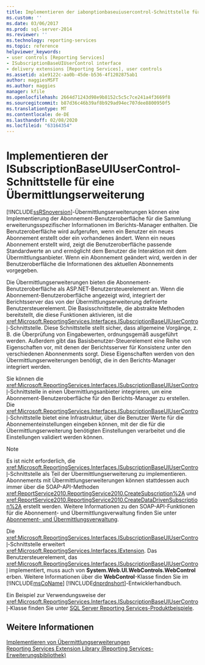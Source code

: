 ```yaml
---
title: Implementieren der iabonptionbaseuiusercontrol-Schnittstelle für eine Übermittlungs Erweiterung | Microsoft-Dokumentation
ms.custom: ''
ms.date: 03/06/2017
ms.prod: sql-server-2014
ms.reviewer: ''
ms.technology: reporting-services
ms.topic: reference
helpviewer_keywords:
- user controls [Reporting Services]
- ISubscriptionBaseUIUserControl interface
- delivery extensions [Reporting Services], user controls
ms.assetid: a1e9122c-aa0b-45de-b536-4f1202875ab1
author: maggiesMSFT
ms.author: maggies
manager: kfile
ms.openlocfilehash: 2664d71243d98e9b8152c5c5c7ce241a4f3669f8
ms.sourcegitcommit: b87d36c46b39af8b929ad94ec707dee8800950f5
ms.translationtype: MT
ms.contentlocale: de-DE
ms.lasthandoff: 02/08/2020
ms.locfileid: "63164354"
---
```

# <a name="implementing-the-isubscriptionbaseuiusercontrol-interface-for-a-delivery-extension"></a>Implementieren der ISubscriptionBaseUIUserControl-Schnittstelle für eine Übermittlungserweiterung
  
  [!INCLUDE[ssRSnoversion](../../../includes/ssrsnoversion-md.md)]-Übermittlungserweiterungen können eine Implementierung der Abonnement-Benutzeroberfläche für die Sammlung erweiterungsspezifischer Informationen im Berichts-Manager enthalten. Die Benutzeroberfläche wird aufgerufen, wenn ein Benutzer ein neues Abonnement erstellt oder ein vorhandenes ändert. Wenn ein neues Abonnement erstellt wird, zeigt die Benutzeroberfläche passende Standardwerte an und ermöglicht dem Benutzer die Interaktion mit dem Übermittlungsanbieter. Wenn ein Abonnement geändert wird, werden in der Benutzeroberfläche die Informationen des aktuellen Abonnements vorgegeben.  
  
 Die Übermittlungserweiterungen bieten die Abonnement-Benutzeroberfläche als ASP.NET-Benutzersteuerelement an. Wenn die Abonnement-Benutzeroberfläche angezeigt wird, integriert der Berichtsserver das von der Übermittlungserweiterung definierte Benutzersteuerelement. Die Basisschnittstelle, die abstrakte Methoden bereitstellt, die diese Funktionen aktivieren, ist die <xref:Microsoft.ReportingServices.Interfaces.ISubscriptionBaseUIUserControl>-Schnittstelle. Diese Schnittstelle stellt sicher, dass allgemeine Vorgänge, z. B. die Überprüfung von Eingabewerten, ordnungsgemäß ausgeführt werden. Außerdem gibt das Basisbenutzer-Steuerelement eine Reihe von Eigenschaften vor, mit denen der Berichtsserver für Konsistenz unter den verschiedenen Abonnenments sorgt. Diese Eigenschaften werden von den Übermittlungserweiterungen benötigt, die in den Berichts-Manager integriert werden.  
  
 Sie können die <xref:Microsoft.ReportingServices.Interfaces.ISubscriptionBaseUIUserControl>-Schnittstelle in einen Übermittlungsanbieter integrieren, um eine Abonnement-Benutzeroberfläche für den Berichts-Manager zu erstellen. Die <xref:Microsoft.ReportingServices.Interfaces.ISubscriptionBaseUIUserControl>-Schnittstelle bietet eine Infrastruktur, über die Benutzer Werte für die Abonnementeinstellungen eingeben können, mit der die für die Übermittlungserweiterung benötigten Einstellungen verarbeitet und die Einstellungen validiert werden können.  
  
> [!NOTE]  
>  Es ist nicht erforderlich, die <xref:Microsoft.ReportingServices.Interfaces.ISubscriptionBaseUIUserControl>-Schnittstelle als Teil der Übermittlungserweiterung zu implementieren. Abonnements mit Übermittlungserweiterungen können stattdessen auch immer über die SOAP-API-Methoden <xref:ReportService2010.ReportingService2010.CreateSubscription%2A> und <xref:ReportService2010.ReportingService2010.CreateDataDrivenSubscription%2A> erstellt werden. Weitere Informationen zu den SOAP-API-Funktionen für die Abonnement- und Übermittlungsverwaltung finden Sie unter [Abonnement- und Übermittlungsverwaltung](../../report-server-web-service/methods/subscription-and-delivery-methods.md).  
  
 Die <xref:Microsoft.ReportingServices.Interfaces.ISubscriptionBaseUIUserControl>-Schnittstelle erweitert <xref:Microsoft.ReportingServices.Interfaces.IExtension>. Das Benutzersteuerelement, das <xref:Microsoft.ReportingServices.Interfaces.ISubscriptionBaseUIUserControl> implementiert, muss auch von **System.Web.UI.WebControls.WebControl** erben. Weitere Informationen über die **WebControl**-Klasse finden Sie im [!INCLUDE[msCoName](../../../includes/msconame-md.md)] [!INCLUDE[dnprdnshort](../../../includes/dnprdnshort-md.md)]-Entwicklerhandbuch.  
  
 Ein Beispiel zur Verwendungsweise der <xref:Microsoft.ReportingServices.Interfaces.ISubscriptionBaseUIUserControl>-Klasse finden Sie unter [SQL Server Reporting Services-Produktbeispiele](https://go.microsoft.com/fwlink/?LinkId=177889).  
  
## <a name="see-also"></a>Weitere Informationen  
 [Implementieren von Übermittlungserweiterungen](implementing-a-delivery-extension.md)   
 [Reporting Services Extension Library (Reporting Services-Erweiterungsbibliothek)](../reporting-services-extension-library.md)  
  
  
